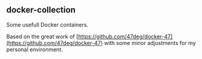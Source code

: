## docker-collection

Some usefull Docker containers. 

Based on the great work of [https://github.com/47deg/docker-47](https://github.com/47deg/docker-47) with some 
minor adjustments for my personal environment.